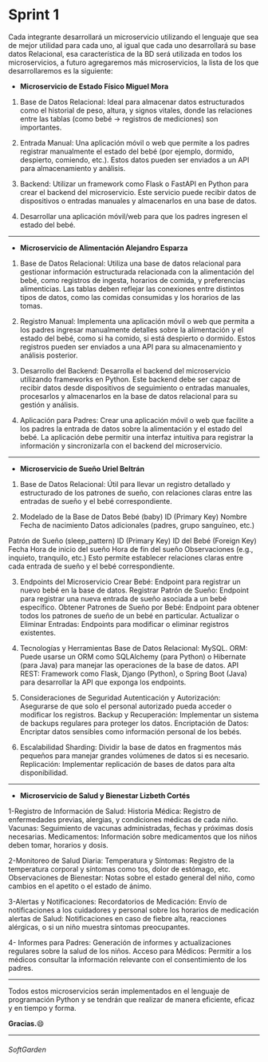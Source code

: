 # Sprint 1

Cada integrante desarrollará un microservicio utilizando el lenguaje que sea de mejor utilidad para cada uno, al igual que cada uno desarrollará su base datos Relacional, esa característica de la BD será utilizada en todos los microservicios, a futuro agregaremos más microservicios, la lista de los que desarrollaremos es la siguiente:

- **Microservicio de Estado Físico Miguel Mora**
1. Base de Datos Relacional: Ideal para almacenar datos estructurados como el historial de peso, altura, y signos vitales, donde las relaciones entre las tablas (como bebé -> registros de mediciones) son importantes.

2. Entrada Manual: Una aplicación móvil o web que permite a los padres registrar manualmente el estado del bebé (por ejemplo, dormido, despierto, comiendo, etc.). Estos datos pueden ser enviados a un API para almacenamiento y análisis.

3. Backend: Utilizar un framework como Flask o FastAPI en Python para crear el backend del microservicio. Este servicio puede recibir datos de dispositivos o entradas manuales y almacenarlos en una base de datos.

4. Desarrollar una aplicación móvil/web para que los padres ingresen el estado del bebé.

------------

- **Microservicio de Alimentación Alejandro Esparza**
1. Base de Datos Relacional:
Utiliza una base de datos relacional para gestionar información estructurada relacionada con la alimentación del bebé, como registros de ingesta, horarios de comida, y preferencias alimenticias. Las tablas deben reflejar las conexiones entre distintos tipos de datos, como las comidas consumidas y los horarios de las tomas.

2. Registro Manual:
Implementa una aplicación móvil o web que permita a los padres ingresar manualmente detalles sobre la alimentación y el estado del bebé, como si ha comido, si está despierto o dormido. Estos registros pueden ser enviados a una API para su almacenamiento y análisis posterior.

3. Desarrollo del Backend:
Desarrolla el backend del microservicio utilizando frameworks en Python. Este backend debe ser capaz de recibir datos desde dispositivos de seguimiento o entradas manuales, procesarlos y almacenarlos en la base de datos relacional para su gestión y análisis.

4. Aplicación para Padres:
Crear una aplicación móvil o web que facilite a los padres la entrada de datos sobre la alimentación y el estado del bebé. La aplicación debe permitir una interfaz intuitiva para registrar la información y sincronizarla con el backend del microservicio.


------------

- **Microservicio de Sueño Uriel Beltrán**
1. Base de Datos Relacional: Útil para llevar un registro detallado y estructurado de los patrones de sueño, con relaciones claras entre las entradas de sueño y el bebé correspondiente.

2. Modelado de la Base de Datos
Bebé (baby)
ID (Primary Key)
Nombre
Fecha de nacimiento
Datos adicionales (padres, grupo sanguíneo, etc.)

Patrón de Sueño (sleep_pattern)
ID (Primary Key)
ID del Bebé (Foreign Key)
Fecha
Hora de inicio del sueño
Hora de fin del sueño
Observaciones (e.g., inquieto, tranquilo, etc.)
Esto permite establecer relaciones claras entre cada entrada de sueño y el bebé correspondiente.

3. Endpoints del Microservicio
Crear Bebé: Endpoint para registrar un nuevo bebé en la base de datos.
Registrar Patrón de Sueño: Endpoint para registrar una nueva entrada de sueño asociada a un bebé específico.
Obtener Patrones de Sueño por Bebé: Endpoint para obtener todos los patrones de sueño de un bebé en particular.
Actualizar o Eliminar Entradas: Endpoints para modificar o eliminar registros existentes.

4. Tecnologías y Herramientas
Base de Datos Relacional: MySQL.
ORM: Puede usarse un ORM como SQLAlchemy (para Python) o Hibernate (para Java) para manejar las operaciones de la base de datos.
API REST: Framework como Flask, Django (Python), o Spring Boot (Java) para desarrollar la API que exponga los endpoints.

5. Consideraciones de Seguridad
Autenticación y Autorización: Asegurarse de que solo el personal autorizado pueda acceder o modificar los registros.
Backup y Recuperación: Implementar un sistema de backups regulares para proteger los datos.
Encriptación de Datos: Encriptar datos sensibles como información personal de los bebés.

7. Escalabilidad
Sharding: Dividir la base de datos en fragmentos más pequeños para manejar grandes volúmenes de datos si es necesario.
Replicación: Implementar replicación de bases de datos para alta disponibilidad.
------------

- **Microservicio de Salud y Bienestar Lizbeth Cortés**

1-Registro de Información de Salud:
Historia Médica: Registro de enfermedades previas, alergias, y condiciones médicas de cada niño.
Vacunas: Seguimiento de vacunas administradas, fechas y próximas dosis necesarias.
Medicamentos: Información sobre medicamentos que los niños deben tomar, horarios y dosis.

2-Monitoreo de Salud Diaria:
Temperatura y Síntomas: Registro de la temperatura corporal y síntomas como tos, dolor de estómago, etc.
Observaciones de Bienestar: Notas sobre el estado general del niño, como cambios en el apetito o el estado de ánimo.

3-Alertas y Notificaciones:
Recordatorios de Medicación: Envío de notificaciones a los cuidadores y personal sobre los horarios de medicación alertas de Salud: Notificaciones en caso de fiebre alta, reacciones alérgicas, o si un niño muestra síntomas preocupantes.

4- Informes para Padres: 
Generación de informes y actualizaciones regulares sobre la salud de los niños.
Acceso para Médicos: Permitir a los médicos consultar la información relevante con el consentimiento de los padres.

------------


Todos estos microservicios serán implementados en el lenguaje de programación Python y se tendrán que realizar de manera eficiente, eficaz y en tiempo y forma.

**Gracias.**:smile:

------------
###### SoftGarden

